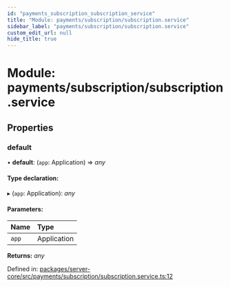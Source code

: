 ```yaml
---
id: "payments_subscription_subscription_service"
title: "Module: payments/subscription/subscription.service"
sidebar_label: "payments/subscription/subscription.service"
custom_edit_url: null
hide_title: true
---
```


# Module: payments/subscription/subscription.service

## Properties

### default

• **default**: (`app`: Application) => *any*

#### Type declaration:

▸ (`app`: Application): *any*

#### Parameters:

Name | Type |
:------ | :------ |
`app` | Application |

**Returns:** *any*

Defined in: [packages/server-core/src/payments/subscription/subscription.service.ts:12](https://github.com/xr3ngine/xr3ngine/blob/65dfcf39a/packages/server-core/src/payments/subscription/subscription.service.ts#L12)
